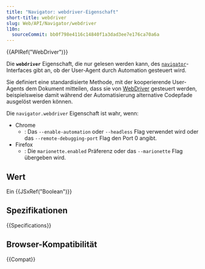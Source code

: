 ```yaml
---
title: "Navigator: webdriver-Eigenschaft"
short-title: webdriver
slug: Web/API/Navigator/webdriver
l10n:
  sourceCommit: bb0f798e4116c14840f1a3dad3ee7e176ca70a6a
---
```


{{APIRef("WebDriver")}}

Die **`webdriver`** Eigenschaft, die nur gelesen werden kann, des [`navigator`](/de/docs/Web/API/Navigator)-Interfaces gibt an, ob der User-Agent durch Automation gesteuert wird.

Sie definiert eine standardisierte Methode, mit der kooperierende User-Agents dem Dokument mitteilen, dass sie von [WebDriver](/de/docs/Web/WebDriver) gesteuert werden, beispielsweise damit während der Automatisierung alternative Codepfade ausgelöst werden können.

Die `navigator.webdriver` Eigenschaft ist wahr, wenn:

- Chrome
  - : Das `--enable-automation` oder `--headless` Flag verwendet wird oder das
    `--remote-debugging-port` Flag den Port 0 angibt.
- Firefox
  - : Die `marionette.enabled` Präferenz oder das `--marionette` Flag übergeben wird.

## Wert

Ein {{JSxRef("Boolean")}}

## Spezifikationen

{{Specifications}}

## Browser-Kompatibilität

{{Compat}}
